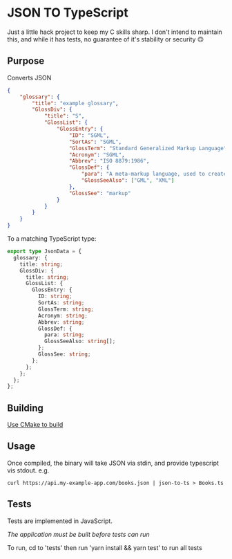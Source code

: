 JSON TO TypeScript
====

Just a little hack project to keep my C skills sharp.
I don't intend to maintain this, and while it has tests, no guarantee of it's stability or security 🙃

Purpose
---
Converts JSON
```json
{
    "glossary": {
        "title": "example glossary",
        "GlossDiv": {
            "title": "S",
            "GlossList": {
                "GlossEntry": {
                    "ID": "SGML",
                    "SortAs": "SGML",
                    "GlossTerm": "Standard Generalized Markup Language",
                    "Acronym": "SGML",
                    "Abbrev": "ISO 8879:1986",
                    "GlossDef": {
                        "para": "A meta-markup language, used to create markup languages such as DocBook.",
                        "GlossSeeAlso": ["GML", "XML"]
                    },
                    "GlossSee": "markup"
                }
            }
        }
    }
}
```
To a matching TypeScript type:
```typescript
export type JsonData = {
  glossary: {
    title: string;
    GlossDiv: {
      title: string;
      GlossList: {
        GlossEntry: {
          ID: string;
          SortAs: string;
          GlossTerm: string;
          Acronym: string;
          Abbrev: string;
          GlossDef: {
            para: string;
            GlossSeeAlso: string[];
          };
          GlossSee: string;
        };
      };
    };
  };
};
```

Building
---
[Use CMake to build](https://cmake.org/cmake/help/latest/guide/tutorial/index.html)

Usage
----
Once compiled, the binary will take JSON via stdin, and provide typescript vis stdout.
e.g.
```shell
curl https://api.my-example-app.com/books.json | json-to-ts > Books.ts
```

Tests
---
Tests are implemented in JavaScript.

*The application must be built before tests can run*

To run, cd to 'tests' then run 'yarn install && yarn test' to run all tests
